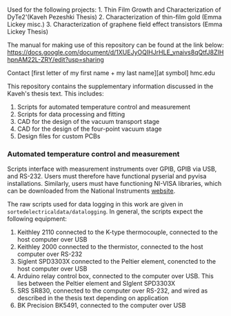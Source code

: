<h1></h1>
Used for the following projects:
1. Thin Film Growth and Characterization of DyTe2'(Kaveh Pezeshki Thesis)
2. Characterization of thin-film gold (Emma Lickey misc.)
3. Characterization of graphene field effect transistors (Emma Lickey Thesis)

The manual for making use of this repository can be found at the link below:
https://docs.google.com/document/d/1XUEJyOQIHJrHLE_vnaivs8qQtfJ8ZIHhpnAM22L-ZRY/edit?usp=sharing

Contact [first letter of my first name + my last name][at symbol] hmc.edu


This repository contains the supplementary information discussed in the Kaveh's thesis text. This includes:

<ol>
  <li>Scripts for automated temperature control and measurement</li>
  <li>Scripts for data processing and fitting</li>
  <li>CAD for the design of the vacuum transport stage</li>
  <li>CAD for the design of the four-point vacuum stage</li>
  <li>Design files for custom PCBs</li>
</ol>


<h3>Automated temperature control and measurement </h3>

Scripts interface with measurement instruments over GPIB, GPIB via USB, and RS-232. Users must therefore have functional pyserial and pyvisa installations. Similarly, users must have functioning NI-VISA libraries, which can be downloaded from the National Instruments [website](https://www.ni.com/en-us/support/downloads/drivers/download.ni-visa.html#442805).

The raw scripts used for data logging in this work are given in `sortedelectricaldata/datalogging`. In general, the scripts expect the following equipment:

1) Keithley 2110 connected to the K-type thermocouple, connected to the host computer over USB
2) Keithley 2000 connected to the thermistor, connected to the host computer over RS-232
3) Siglent SPD3303X connected to the Peltier element, conencted to the host computer over USB
4) Arduino relay control box, connected to the computer over USB. This lies between the Peltier element and SIglent SPD3303X
5) SRS SR830, connected to the computer over RS-232, and wired as described in the thesis text depending on application
6) BK Precision BK5491, connected to the computer over USB
